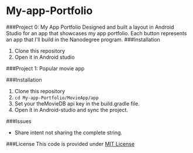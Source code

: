# My-app-Portfolio

###Project 0: My App Portfolio
Designed and built a layout in Android Studio for an app that showcases my app portfolio. Each button represents an app that I'll build in the Nanodegree program.
###Installation
1. Clone this repository
2. Open it in Android studio

###Project 1: Popular movie app

###Installation
1. Clone this repository
2. `cd My-app-Portfolio/MovieApp/app`
3. Set your theMovieDB api key in the build.gradle file.
4. Open it in Android-studio and sync the project.

###Issues
* Share intent not sharing the complete string.

###License
This code is provided under <a href="http://choosealicense.com/licenses/mit/">MIT License</a>
